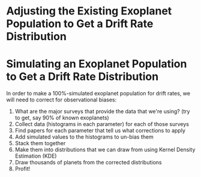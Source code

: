 # Adjusting the Existing Exoplanet Population to Get a Drift Rate Distribution



# Simulating an Exoplanet Population to Get a Drift Rate Distribution

In order to make a 100%-simulated exoplanet population for drift rates, we will need to correct for observational biases:

1) What are the major surveys that provide the data that we're using? (try to get, say 90% of known exoplanets)
2) Collect data (histograms in each parameter) for each of those surveys
3) Find papers for each parameter that tell us what corrections to apply
4) Add simulated values to the histograms to un-bias them
5) Stack them together
6) Make them into distributions that we can draw from using Kernel Density Estimation (KDE)
7) Draw thousands of planets from the corrected distributions
8) Profit!
